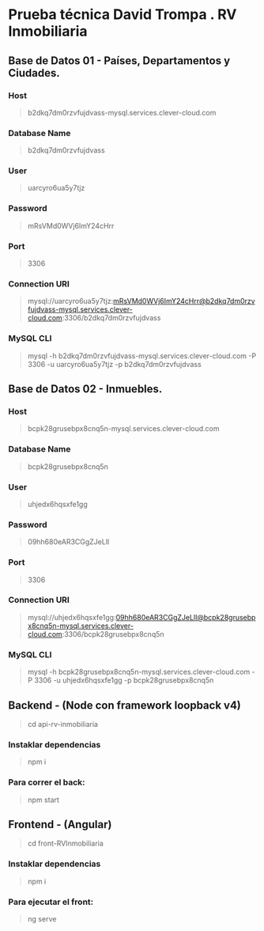 # Prueba técnica David Trompa . RV Inmobiliaria
## Base de Datos 01 - Países, Departamentos y Ciudades.
### Host
> b2dkq7dm0rzvfujdvass-mysql.services.clever-cloud.com
### Database Name
> b2dkq7dm0rzvfujdvass
### User
> uarcyro6ua5y7tjz
### Password
> mRsVMd0WVj6ImY24cHrr
### Port
> 3306
### Connection URI
> mysql://uarcyro6ua5y7tjz:mRsVMd0WVj6ImY24cHrr@b2dkq7dm0rzvfujdvass-mysql.services.clever-cloud.com:3306/b2dkq7dm0rzvfujdvass
### MySQL CLI
> mysql -h b2dkq7dm0rzvfujdvass-mysql.services.clever-cloud.com -P 3306 -u uarcyro6ua5y7tjz -p b2dkq7dm0rzvfujdvass

## Base de Datos 02 - Inmuebles.
### Host
> bcpk28grusebpx8cnq5n-mysql.services.clever-cloud.com
### Database Name
> bcpk28grusebpx8cnq5n
### User
> uhjedx6hqsxfe1gg
### Password
> 09hh680eAR3CGgZJeLlI
### Port
> 3306
### Connection URI
> mysql://uhjedx6hqsxfe1gg:09hh680eAR3CGgZJeLlI@bcpk28grusebpx8cnq5n-mysql.services.clever-cloud.com:3306/bcpk28grusebpx8cnq5n
### MySQL CLI
> mysql -h bcpk28grusebpx8cnq5n-mysql.services.clever-cloud.com -P 3306 -u uhjedx6hqsxfe1gg -p bcpk28grusebpx8cnq5n

## Backend - (Node con framework loopback v4)
> cd api-rv-inmobiliaria
### Instaklar dependencias
> npm i
### Para correr el back:
> npm start

## Frontend - (Angular)
> cd front-RVInmobiliaria
### Instaklar dependencias
> npm i
### Para ejecutar el front:
> ng serve
